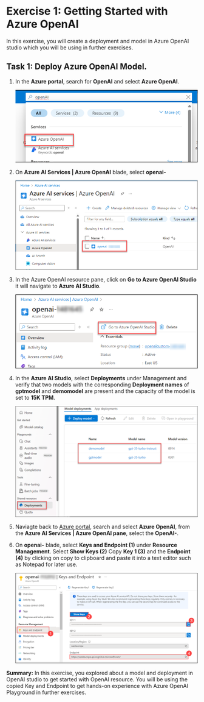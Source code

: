 # Exercise 1: Getting Started with Azure OpenAI

In this exercise, you will create a deployment and model in Azure OpenAI studio which you will be using in further exercises.
   
## Task 1: Deploy Azure OpenAI Model.

1. In the **Azure portal**, search for **OpenAI** and select **Azure OpenAI**.

   ![](images/OpenAI-search.png)

1. On **Azure AI Services | Azure OpenAI** blade, select **openai-<inject key="DeploymentID" enableCopy="false"/>**

   ![](images/OpenAI-service.png)

1. In the Azure OpenAI resource pane, click on **Go to Azure OpenAI Studio** it will navigate to **Azure AI Studio**.

   ![](images/OpenAI-studio1.png)

1. In the **Azure AI Studio**, select **Deployments** under Management and verify that two models with the corresponding **Deployment names** of **gptmodel** and **demomodel** are present and the capacity of the model is set to **15K TPM**.

   ![](images/OpenAI-deployments.png)

1. Naviagte back to [Azure portal](http://portal.azure.com/), search and select **Azure OpenAI**, from the **Azure AI Services | Azure OpenAI pane**, select the **OpenAI-<inject key="Deployment ID" enableCopy="false"/>**.

1. On **openai-<inject key="DeploymentID" enableCopy="false"/>** blade, select **Keys and Endpoint (1)** under **Resource Management**. Select **Show Keys (2)** Copy **Key 1 (3)** and the **Endpoint (4)** by clicking on copy to clipboard and paste it into a text editor such as Notepad for later use. 

   ![](images/openaikeys1new.png)

**Summary:** In this exercise, you explored about a model and deployment in OpenAI studio to get started with OpenAI resource. You will be using the copied Key and Endpoint to get hands-on experience with Azure OpenAI Playground in further exercises.

